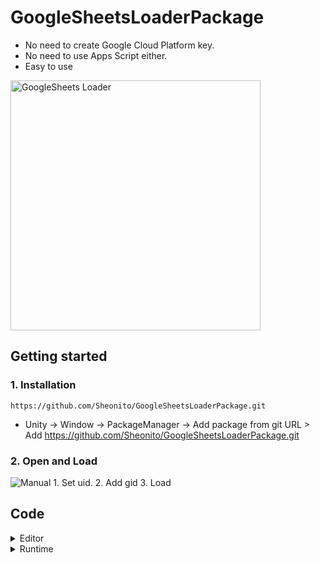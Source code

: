 # GoogleSheetsLoaderPackage
- No need to create Google Cloud Platform key.
- No need to use Apps Script either.
- Easy to use <br>
<img src=https://github.com/user-attachments/assets/7ca07883-3f30-4a38-80eb-902d4776429d alt="GoogleSheets Loader" width="400"/> 

## Getting started
  ### 1. Installation <br>
    https://github.com/Sheonito/GoogleSheetsLoaderPackage.git
  - Unity -> Window -> PackageManager -> Add package from git URL > Add https://github.com/Sheonito/GoogleSheetsLoaderPackage.git
        
  ### 2. Open and Load
  ![Manual](https://github.com/user-attachments/assets/5eee069c-2b1a-464e-b48c-6de35ed20f2f)
    1. Set uid.
    2. Add gid
    3. Load
        
## Code
<details>
  <summary>Editor</summary>

  - [GoogleSheetEditor](Scripts/GoogleSheetEditor.cs) - Main <br><br>
  - [GoogleSheetDataContainer](Scripts/GoogleSheetDataContainer.cs) <br><br>
  - [GoogleSheetResponse](Scripts/GoogleSheetResponse.cs) <br><br>
  - [GoogleSheetDefine](Scripts/GoogleSheetDefine.cs)

</details>

<details>
  <summary>Runtime</summary>

  - [GoogleSheetLoader](Scripts/Scripts/GoogleSheetLoader.cs) - Json convert and save to unity



</details>
